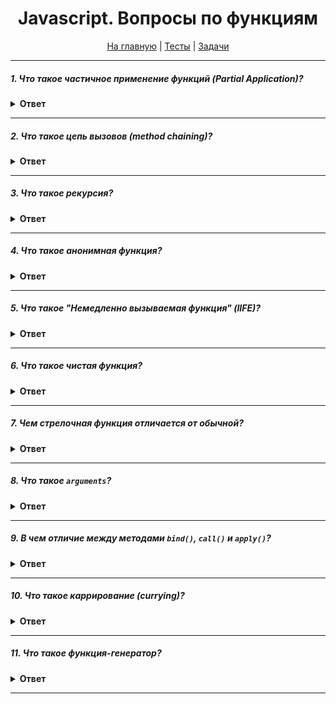 <div align="center">

<h1>Javascript. Вопросы по функциям</h1>

<a href="https://github.com/dollaween/javascript-questions">На главную</a> | <a href="https://github.com/dollaween/javascript-tests">Тесты</a> | <a href="https://github.com/dollaween/javascript-tasks">Задачи</a>

</div>

---

##### 1. Что такое частичное применение функций (Partial Application)?
<details><summary><b>Ответ</b></summary>
<p>

**Частичное применение функций (Partial Application)** — это применение к функции некоторых аргументов и возврат новой функции, в ожидании остальных аргументов.

С помощью каррирования мы можем добиться подобного эффекта путем фиксирования нескольких входных параметров:
```js
function volume(l) {
  return (w, h) => {
    return l * w * h
  }
}

const hV = volume(70)

// Теперь первый аргумент зафиксирован. Это и есть частичное применение функции, так как нам больше не нужно указывать все три параметра:
hV(203, 142)
```

Также подобного эффекта можно добиться через `bind()`:
```js
const multiply = (x, y) => x * y
const multiply2 = multiply.bind(null, 2)

console.log(multiply2(3)) // 6
```

* [Частичное применение функций](https://medium.com/devschacht/functional-reactive-ninja-partial-application-of-functions-99fc21d629ff)
* [Частичное применение или partial application в JavaScript](https://frontend-stuff.com/blog/partial-application/)

</p>
</details>

---

##### 2. Что такое цепь вызовов (method chaining)?
<details><summary><b>Ответ</b></summary>
<p>

**Цепь вызовов** — конструкция, при которой вызов одного метода следует сразу за вызовом другого.

```js
'Hello'.replace(/Hello/g, 'Bye').toLowerCase()
```

Для создания цепи вызовов нужно чтобы каждая функция по завершению своей работы возвращала совместимый тип данных/объект необходимый для работы следующей функции.

Пример выше работает, потому что для работы `replace()` нужна строка, а `Hello` является строкой. После выполнения `replace()` возвращает строку, а для работы `toLowerCase()` как раз нужна строка.

Пример создания цепи вызовов на основе объекта:
```js
const counter = {
  count: 0,
  add() {
    this.count++
    return this
  },
  sub() {
    this.count--
    return this
  },
  log() {
    console.log(this.count)
    return this
  }
}

counter.add().sub().sub().add().add().log() // 1
```

</p>
</details>

---

##### 3. Что такое рекурсия?
<details><summary><b>Ответ</b></summary>
<p>

**Рекурсия** — это когда функция вызывает саму себя.

Примеры, где используется рекурсия:
* JSON.parse / JSON.stringify (Mozilla's Rhino JsonParser)
* document.getElementById и обход дерева DOM
* Обход объектов

Рецепт написания рекурсии:
1. Написать условие выхода из рекурсии
2. ...какое-либо изменение...
3. Написать вызов функции самой себя

##### Паттерн чистой рекурсии

```js
function recursion(args) {
  // Условие выхода
  return recursion(args--)
}
```

##### Паттерн рекурсивной функции внутри функции-обёртки
Более легкий паттерн, с использованием переменной извне рекурсии.

```js
function wrapper(args) {
  let scope = {}

  function recursion(args) {
    // Пишем условие выхода
    // Изменяем scope
    recursion(args--)
  }

  recursion()

  return scope
}
```

##### Пример
Пример рекурсивной функции, где высчитывается сумма всех чисел от 1 до указанного:
```js
function sumNumbers(num) {
  if (num === 1) return 1

  return num + sumNumbers(num - 1)
}

const result = sumNumbers(5)
console.log(result)
// => 15, так как 1 + 2 + 3 + 4 + 5 === 15
```

</p>
</details>

---

##### 4. Что такое анонимная функция?
<details><summary><b>Ответ</b></summary>
<p>

**Анонимная функция** — это функция, у которой после `function` нет идентификатора.

Примеры анонимных функций:
```js
function() {}
const myFunc1 = function() {}
const myFunc2 = new Function() 
const myObject = {
  methodD(){},
  [property](){}
}
```

Стрелочные функции всегда анонимны.
```js
() => {}
```

Анонимная функция может иметь имя, но при этом все равно являться анонимной:
```js
const myFunc = function() { }
console.log(myFunc.name)        // `myFunc`
```

</p>
</details>

---

##### 5. Что такое "Немедленно вызываемая функция" (IIFE)?
<details><summary><b>Ответ</b></summary>
<p>

**Немедленно вызываемая функция (IIFE)** — это конструкция, позволяющая вызвать функцию сразу после её объявления.

Конструкция состоит из двух частей:
1. Функция, заключенная в оператор группировки `()`. Благодаря этому переменные IIFE замыкаются в его пределах и глобальная область видимости ими не засоряется.
2. Мгновенно выполняющееся функциональное выражение `()`, благодаря которому движок выполняет функцию напрямую.

```js
(function() {
  // code
})()
```

Переменные, внутри функции не могут быть использованы за её пределами:
```js
(function() {
  var name = 'dollaween'
})()
name // throws "Uncaught ReferenceError: name is not defined"
```

Переменная, которой присвоено IIFE, хранит в себе результат выполнения функции, но не саму функцию:
```js
var result = (function () {
  return 'dollaween'
})()
result // 'dollaween'
```

</p>
</details>

---

##### 6. Что такое чистая функция?
<details><summary><b>Ответ</b></summary>
<p>

**Чистая функция** — это функция, которая:
1. Является детерминированной — для одного и того же набора входных значений функция возвращает одинаковый результат.
2. Не обладает побочными эффектами — выполнение функции не изменяет какое-либо состояние за пределами её области видимости и не оказывает видимого воздействия на внешний мир, кроме возвращения значения.

Пример чистой функции:
```js
function add(a, b) {
  return a + b
}
```

Пример не чистой функции:
```js
function getRandom() {
  return Math.random()
}
```

</p>
</details>

---

##### 7. Чем стрелочная функция отличается от обычной?
<details><summary><b>Ответ</b></summary>
<p>

1. Стрелочные функции всегда анонимны.
2. Стрелочные функции не содержат собственного контекста `this`, а используют значение `this` окружающего контекста.
3. Так как значение `this` определяется лексикой, вызов стрелочных функций с помощью методов `call()` и `apply()` не влияет на значение `this` (даже при передаче аргументов).
4. Стрелочные функции не имеют собственного объекта `arguments`, поэтому в теле стрелочных функций `arguments` будет ссылаться на переменную в окружающей области.
5. Стрелочные функции не могут быть использованы как конструктор и вызовут ошибку при использовании с `new`.
6. Ключевое слово yield не может быть использовано в теле стрелочной функции (за исключением случаев, когда разрешается использовать в функциях, вложенных в тело стрелочной функции). Как следствие стрелочные функции не могут быть использованы как генераторы.

</p>
</details>

---

##### 8. Что такое `arguments`?
<details><summary><b>Ответ</b></summary>
<p>

`arguments` — это подобный массиву объект, который содержит аргументы, передынные в функцию. "Подобный массиву" означает, что `arguments` имеет свойство `length`, а элементы индексируются начиная с нуля. Но при этом он не может обращаться ко встроенным методам массивов.

`arguments` можно преобразовать в массив:
```js
const args = Array.prototype.slice.call(arguments)
const args = [].slice.call(arguments)
const args = Array.from(arguments)
const args = [...arguments]
```

*Вместо `arguments` предпочтительнее использовать rest параметры*.

</p>
</details>

---

##### 9. В чем отличие между методами `bind()`, `call()` и `apply()`?
<details><summary><b>Ответ</b></summary>
<p>

`bind()` — создает новую функцию, которая при вызове устанавливает в качестве контекста выполнения `this` предоставленное значение. В метод также передается набор аргументов, которые будут установлены перед переданными в привязанную функцию аргументами при её вызове.

`call()` — вызывает функцию с указанным значением `this` и индивидуально предоставленными аргументами.

`apply()` — вызывает функцию с указанным значением `this` и аргументами, предоставленными в виде массива (либо массивоподобного объекта).

```js
const newThis = {}
fn.call(newThis, arg1, arg2, ...)
fn.apply(newThis, [arg1, arg2, ...])
fn.bind(newThis, arg1, arg2, ...)
```

</p>
</details>

---

##### 10. Что такое каррирование (currying)?
<details><summary><b>Ответ</b></summary>
<p>

**Каррирование или карринг (currying)** — это преобразование функции со множеством аргументов в набор вложенных функций с одним аргументом. Простыми словами — это трансформация функции таким образом, чтобы она принимала аргументы не как `func(a, b, c)`, а как `func(a)(b)(c)`.

Пример реализации:
```js
function volume(l) {
  return (w) => {
    return (h) => {
      return l * w * h
    }
  }
}

const vol = volume(100)(20)(90)
```

При помощи каррирования можно реализовать концепт частичного применения функции (зафиксировать некоторые аргументы):
```js
function volume(l) {
  return (w, h) => {
    return l * w * h
  }
}

const hV = volume(70)

// Теперь первый аргумент зафиксирован и мы работаем только с оставшимися:
hV(203, 142)

// Либо можем использовать вызов функции таким образом:
volume(70)(90, 30)
```

* [Каррирование функций в JavaScript](https://habr.com/ru/company/ruvds/blog/427295/)
* [Каррирование](https://learn.javascript.ru/currying-partials)

</p>
</details>

---

##### 11. Что такое функция-генератор?
<details><summary><b>Ответ</b></summary>
<p>

**Функция-генератор** — это функция, которая может приостанавливать свое выполнение, возвращать промежуточный результат и далее возобновлять свое выполнение в произвольный момент времени.

Функцию-генератор используют разные библиотеки, как замену `async/await` для работы с асинхронными операциями. Сам `async/await` — это hight level абстракция над генераторами.

##### Как работает:
Когда вызывается функция-генератор, её тело исполняется не сразу; вместо этого возвращается объект-итератор. При вызове метода `next()` объекта-итератора, тело функции-генератора исполняется до первого встреченного оператора `yield`, который определяет возвращаемое значение или делегирует дальнейшее выполнение другому генератору при помощи `yield* anotherGenerator()`.

Метод `next()` возвращает объект со свойством `value`, содержащим отданное значение, и свойством `done`, которое указывает, что генератор уже отдал свое последнее значение.

Вызов метода `next()` с аргументом прекращает выполнение функции-генератора, и заменяет инструкцию `yield`, на которой было приостановлено выполнение, на аргумент переданный в `next()`.

Пример:
```js
function* counter() {
  let index = 0
  while (index < 3)
    yield index++
}

const gen = counter()

console.log(gen.next().value) // 0
console.log(gen.next().value) // 1
console.log(gen.next().value) // 2
console.log(gen.next().value) // undefined
```

</p>
</details>

---
